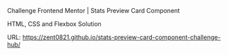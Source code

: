 Challenge Frontend Mentor | Stats Preview Card Component 

HTML, CSS and Flexbox Solution

URL: https://zent0821.github.io/stats-preview-card-component-challenge-hub/
